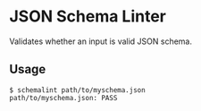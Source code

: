 # JSON Schema Linter

Validates whether an input is valid JSON schema.

## Usage

```nohighlight
$ schemalint path/to/myschema.json
path/to/myschema.json: PASS
```
